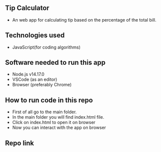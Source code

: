 ## Tip Calculator
- An web app for calculating tip based on the percentage of the total bill. 

## Technologies used
- JavaScript(for coding algorithms)

## Software needed to run this app
- Node.js v14.17.0
- VSCode (as an editor)
- Browser (preferably Chrome)

## How to run code in this repo
- First of all go to the main folder.
- In the main folder you will find index.html file.
- Click on index.html to open it on browser
- Now you can interact with the app on browser

## Repo link

